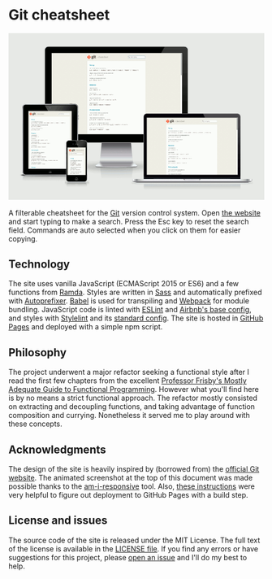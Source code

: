 # Git cheatsheet

[![Screenshot](screenshot.gif)](http://gitcheatsheet.soyguijarro.com/)

A filterable cheatsheet for the [Git](https://git-scm.com/) version control system. Open [the website](http://gitcheatsheet.soyguijarro.com/) and start typing to make a search. Press the Esc key to reset the search field. Commands are auto selected when you click on them for easier copying.


## Technology

The site uses vanilla JavaScript (ECMAScript 2015 or ES6) and a few functions from [Ramda](ramdajs.com). Styles are written in [Sass](http://sass-lang.com/) and automatically prefixed with [Autoprefixer](https://github.com/postcss/autoprefixer). [Babel](http://babeljs.io/) is used for transpiling and [Webpack](https://webpack.github.io/) for module bundling. JavaScript code is linted with [ESLint](http://eslint.org/) and [Airbnb's base config](https://www.npmjs.com/package/eslint-config-airbnb-base), and styles with [Stylelint](http://stylelint.io/) and its [standard config](https://github.com/stylelint/stylelint-config-standard). The site is hosted in [GitHub Pages](https://pages.github.com/) and deployed with a simple npm script.


## Philosophy

The project underwent a major refactor seeking a functional style after I read the first few chapters from the excellent [Professor Frisby's Mostly Adequate Guide to Functional Programming](https://github.com/MostlyAdequate/mostly-adequate-guide). However what you'll find here is by no means a strict functional approach. The refactor mostly consisted on extracting and decoupling functions, and taking advantage of function composition and currying. Nonetheless it served me to play around with these concepts.


## Acknowledgments

The design of the site is heavily inspired by (borrowed from) the [official Git website](https://git-scm.com/). The animated screenshot at the top of this document was made possible thanks to the [am-i-responsive](http://ami.responsivedesign.is/) tool. Also, [these instructions](https://gist.github.com/domenic/ec8b0fc8ab45f39403dd) were very helpful to figure out deployment to GitHub Pages with a build step.


## License and issues

The source code of the site is released under the MIT License. The full text of the license is available in the [LICENSE file](LICENSE). If you find any errors or have suggestions for this project, please [open an issue](https://github.com/soyguijarro/git-cheatsheet/issues) and I'll do my best to help.
